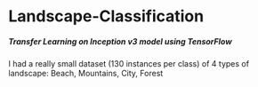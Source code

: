 # Landscape-Classification
<h5> Transfer Learning on Inception v3 model using TensorFlow </h5>

I had a really small dataset (130 instances per class) of 4 types of landscape: Beach, Mountains, City, Forest
